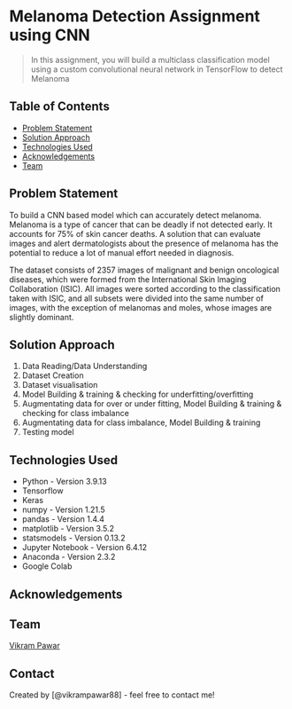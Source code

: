 # Melanoma Detection Assignment using CNN
> In this assignment, you will build a multiclass classification model using a custom convolutional neural network in TensorFlow to detect Melanoma


## Table of Contents
* [Problem Statement](#problem-statement)
* [Solution Approach](#analysis-approach)
* [Technologies Used](#technologies-used)
* [Acknowledgements](#acknowledgements)
* [Team](#team)

<!-- You can include any other section that is pertinent to your problem -->

## Problem Statement
To build a CNN based model which can accurately detect melanoma. Melanoma is a type of cancer that can be deadly if not detected early. It accounts for 75% of skin cancer deaths. A solution that can evaluate images and alert dermatologists about the presence of melanoma has the potential to reduce a lot of manual effort needed in diagnosis.

The dataset consists of 2357 images of malignant and benign oncological diseases, which were formed from the International Skin Imaging Collaboration (ISIC). All images were sorted according to the classification taken with ISIC, and all subsets were divided into the same number of images, with the exception of melanomas and moles, whose images are slightly dominant.

## Solution Approach
1. Data Reading/Data Understanding
2. Dataset Creation
3. Dataset visualisation
4. Model Building & training & checking for underfitting/overfitting 
5. Augmentating data for over or under fitting, Model Building & training & checking for class imbalance
6. Augmentating data for class imbalance, Model Building & training
7. Testing model



## Technologies Used
- Python - Version 3.9.13
- Tensorflow
- Keras
- numpy - Version 1.21.5
- pandas - Version 1.4.4
- matplotlib - Version 3.5.2
- statsmodels - Version 0.13.2
- Jupyter Notebook - Version 6.4.12
- Anaconda - Version 2.3.2
- Google Colab

## Acknowledgements

## Team
[Vikram Pawar](https://www.linkedin.com/in/vikrampawar88/)


## Contact
Created by [@vikrampawar88] - feel free to contact me!



<!-- Optional -->
<!-- ## License -->
<!-- This project is open source and available under the [... License](). -->

<!-- You don't have to include all sections - just the one's relevant to your project -->
